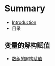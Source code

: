 # Summary

* [Introduction](README.md)
* 目录

## 变量的解构赋值

* [数组的解构赋值](/docs/destructuring.md#数组的解构赋值)

